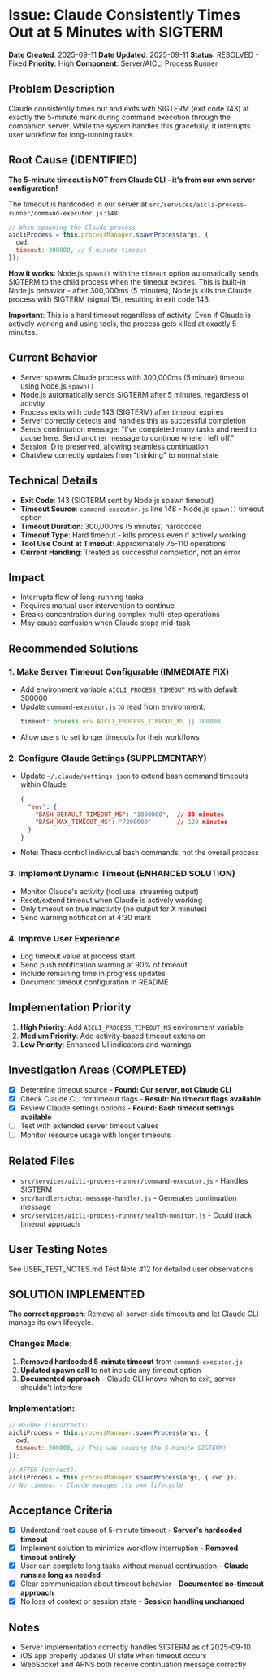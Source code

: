 # Issue: Claude Consistently Times Out at 5 Minutes with SIGTERM

**Date Created**: 2025-09-11
**Date Updated**: 2025-09-11
**Status**: RESOLVED - Fixed
**Priority**: High
**Component**: Server/AICLI Process Runner

## Problem Description
Claude consistently times out and exits with SIGTERM (exit code 143) at exactly the 5-minute mark during command execution through the companion server. While the system handles this gracefully, it interrupts user workflow for long-running tasks.

## Root Cause (IDENTIFIED)
**The 5-minute timeout is NOT from Claude CLI - it's from our own server configuration!**

The timeout is hardcoded in our server at `src/services/aicli-process-runner/command-executor.js:148`:
```javascript
// When spawning the Claude process
aicliProcess = this.processManager.spawnProcess(args, {
  cwd,
  timeout: 300000, // 5 minute timeout
});
```

**How it works**: Node.js `spawn()` with the `timeout` option automatically sends SIGTERM to the child process when the timeout expires. This is built-in Node.js behavior - after 300,000ms (5 minutes), Node.js kills the Claude process with SIGTERM (signal 15), resulting in exit code 143.

**Important**: This is a hard timeout regardless of activity. Even if Claude is actively working and using tools, the process gets killed at exactly 5 minutes.

## Current Behavior
- Server spawns Claude process with 300,000ms (5 minute) timeout using Node.js `spawn()`
- Node.js automatically sends SIGTERM after 5 minutes, regardless of activity
- Process exits with code 143 (SIGTERM) after timeout expires
- Server correctly detects and handles this as successful completion
- Sends continuation message: "I've completed many tasks and need to pause here. Send another message to continue where I left off."
- Session ID is preserved, allowing seamless continuation
- ChatView correctly updates from "thinking" to normal state

## Technical Details
- **Exit Code**: 143 (SIGTERM sent by Node.js spawn timeout)
- **Timeout Source**: `command-executor.js` line 148 - Node.js `spawn()` timeout option
- **Timeout Duration**: 300,000ms (5 minutes) hardcoded
- **Timeout Type**: Hard timeout - kills process even if actively working
- **Tool Use Count at Timeout**: Approximately 75-110 operations
- **Current Handling**: Treated as successful completion, not an error

## Impact
- Interrupts flow of long-running tasks
- Requires manual user intervention to continue
- Breaks concentration during complex multi-step operations
- May cause confusion when Claude stops mid-task

## Recommended Solutions

### 1. Make Server Timeout Configurable (IMMEDIATE FIX)
- Add environment variable `AICLI_PROCESS_TIMEOUT_MS` with default 300000
- Update `command-executor.js` to read from environment:
  ```javascript
  timeout: process.env.AICLI_PROCESS_TIMEOUT_MS || 300000
  ```
- Allow users to set longer timeouts for their workflows

### 2. Configure Claude Settings (SUPPLEMENTARY)
- Update `~/.claude/settings.json` to extend bash command timeouts within Claude:
  ```json
  {
    "env": {
      "BASH_DEFAULT_TIMEOUT_MS": "1800000",  // 30 minutes
      "BASH_MAX_TIMEOUT_MS": "7200000"       // 120 minutes
    }
  }
  ```
- Note: These control individual bash commands, not the overall process

### 3. Implement Dynamic Timeout (ENHANCED SOLUTION)
- Monitor Claude's activity (tool use, streaming output)
- Reset/extend timeout when Claude is actively working
- Only timeout on true inactivity (no output for X minutes)
- Send warning notification at 4:30 mark

### 4. Improve User Experience
- Log timeout value at process start
- Send push notification warning at 90% of timeout
- Include remaining time in progress updates
- Document timeout configuration in README

## Implementation Priority
1. **High Priority**: Add `AICLI_PROCESS_TIMEOUT_MS` environment variable
2. **Medium Priority**: Add activity-based timeout extension
3. **Low Priority**: Enhanced UI indicators and warnings

## Investigation Areas (COMPLETED)
- [x] Determine timeout source - **Found: Our server, not Claude CLI**
- [x] Check Claude CLI for timeout flags - **Result: No timeout flags available**
- [x] Review Claude settings options - **Found: Bash timeout settings available**
- [ ] Test with extended server timeout values
- [ ] Monitor resource usage with longer timeouts

## Related Files
- `src/services/aicli-process-runner/command-executor.js` - Handles SIGTERM
- `src/handlers/chat-message-handler.js` - Generates continuation message
- `src/services/aicli-process-runner/health-monitor.js` - Could track timeout approach

## User Testing Notes
See USER_TEST_NOTES.md Test Note #12 for detailed user observations

## SOLUTION IMPLEMENTED

**The correct approach**: Remove all server-side timeouts and let Claude CLI manage its own lifecycle.

### Changes Made:
1. **Removed hardcoded 5-minute timeout** from `command-executor.js`
2. **Updated spawn call** to not include any timeout option
3. **Documented approach** - Claude CLI knows when to exit, server shouldn't interfere

### Implementation:
```javascript
// BEFORE (incorrect):
aicliProcess = this.processManager.spawnProcess(args, {
  cwd,
  timeout: 300000, // This was causing the 5-minute SIGTERM!
});

// AFTER (correct):
aicliProcess = this.processManager.spawnProcess(args, { cwd });
// No timeout - Claude manages its own lifecycle
```

## Acceptance Criteria
- [x] Understand root cause of 5-minute timeout - **Server's hardcoded timeout**
- [x] Implement solution to minimize workflow interruption - **Removed timeout entirely**
- [x] User can complete long tasks without manual continuation - **Claude runs as long as needed**
- [x] Clear communication about timeout behavior - **Documented no-timeout approach**
- [x] No loss of context or session state - **Session handling unchanged**

## Notes
- Server implementation correctly handles SIGTERM as of 2025-09-10
- iOS app properly updates UI state when timeout occurs
- WebSocket and APNS both receive continuation message correctly